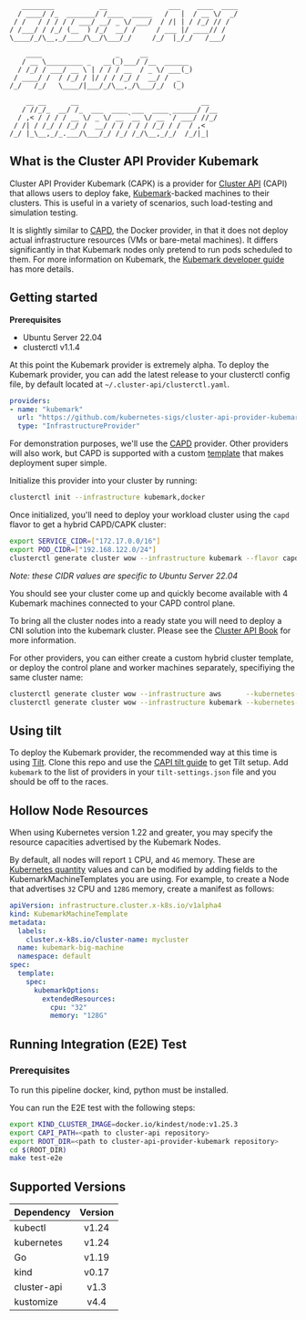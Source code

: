 ```
   ________           __               ___    ____  ____
  / ____/ /_  _______/ /____  _____   /   |  / __ \/  _/
 / /   / / / / / ___/ __/ _ \/ ___/  / /| | / /_/ // /
/ /___/ / /_/ (__  ) /_/  __/ /     / ___ |/ ____// /
\____/_/\__,_/____/\__/\___/_/     /_/  |_/_/   /___/

    ____                  _     __
   / __ \_________ _   __(_)___/ /__  ______
  / /_/ / ___/ __ \ | / / / __  / _ \/ ___(_)
 / ____/ /  / /_/ / |/ / / /_/ /  __/ /  _
/_/   /_/   \____/|___/_/\__,_/\___/_/  (_)

    __ __      __                              __
   / //_/_  __/ /_  ___  ____ ___  ____ ______/ /__
  / ,< / / / / __ \/ _ \/ __ `__ \/ __ `/ ___/ //_/
 / /| / /_/ / /_/ /  __/ / / / / / /_/ / /  / ,<
/_/ |_\__,_/_.___/\___/_/ /_/ /_/\__,_/_/  /_/|_|

```

## What is the Cluster API Provider Kubemark

Cluster API Provider Kubemark (CAPK) is a provider for [Cluster
API][cluster_api] (CAPI) that allows users to deploy fake, [Kubemark][kubemark_docs]-backed machines to their
clusters. This is useful in a variety of scenarios, such load-testing and
simulation testing.

It is slightly similar to [CAPD][capd], the Docker
provider, in that it does not deploy actual infrastructure resources (VMs or
bare-metal machines). It differs significantly in that Kubemark nodes only
pretend to run pods scheduled to them. For more information on Kubemark, the
[Kubemark developer guide][kubemark_docs] has more details.

## Getting started

**Prerequisites**
* Ubuntu Server 22.04
* clusterctl v1.1.4

At this point the Kubemark provider is extremely alpha. To deploy the Kubemark
provider, you can add the latest release to your clusterctl config file, by
default located at `~/.cluster-api/clusterctl.yaml`.

```yaml
providers:
- name: "kubemark"
  url: "https://github.com/kubernetes-sigs/cluster-api-provider-kubemark/releases/v0.5.0/infrastructure-components.yaml"
  type: "InfrastructureProvider"
```

For demonstration purposes, we'll use the [CAPD][capd] provider. Other
providers will also work, but CAPD is supported with a custom
[template](templates/cluster-template-capd.yaml) that makes deployment super
simple.

Initialize this provider into your cluster by running:

```bash
clusterctl init --infrastructure kubemark,docker
```

Once initialized, you'll need to deploy your workload cluster using the `capd`
flavor to get a hybrid CAPD/CAPK cluster:

```bash
export SERVICE_CIDR=["172.17.0.0/16"]
export POD_CIDR=["192.168.122.0/24"]
clusterctl generate cluster wow --infrastructure kubemark --flavor capd --kubernetes-version 1.25.3 --control-plane-machine-count=1 --worker-machine-count=4 | kubectl apply -f-
```

*Note: these CIDR values are specific to Ubuntu Server 22.04*

You should see your cluster come up and quickly become available with 4 Kubemark machines connected to your CAPD control plane.

To bring all the cluster nodes into a ready state you will need to deploy a CNI
solution into the kubemark cluster. Please see the [Cluster API Book](https://cluster-api.sigs.k8s.io/user/quick-start.html?highlight=cni#deploy-a-cni-solution)
for more information.

For other providers, you can either create a custom hybrid cluster template, or deploy the control plane and worker machines separately, specifiying the same cluster name:

```bash
clusterctl generate cluster wow --infrastructure aws      --kubernetes-version 1.25.3 --control-plane-machine-count=1 | kubectl apply -f-
clusterctl generate cluster wow --infrastructure kubemark --kubernetes-version 1.25.3 --worker-machine-count=4        | kubectl apply -f-
```

## Using tilt
To deploy the Kubemark provider, the recommended way at this time is using
[Tilt][tilt]. Clone this repo and use the [CAPI tilt guide][capi_tilt] to get
Tilt setup. Add `kubemark` to the list of providers in your
`tilt-settings.json` file and you should be off to the races.

## Hollow Node Resources
When using Kubernetes version 1.22 and greater, you may specify the resource
capacities advertised by the Kubemark Nodes.

By default, all nodes will report `1` CPU, and `4G` memory. These are [Kubernetes quantity][k8s_quantity_docs]
values and can be modified by adding fields to the KubemarkMachineTemplates you are using.
For example, to create a Node that advertises `32` CPU and `128G` memory, create a manifest as follows:

```yaml
apiVersion: infrastructure.cluster.x-k8s.io/v1alpha4
kind: KubemarkMachineTemplate
metadata:
  labels:
    cluster.x-k8s.io/cluster-name: mycluster
  name: kubemark-big-machine
  namespace: default
spec:
  template:
    spec:
      kubemarkOptions:
        extendedResources:
          cpu: "32"
          memory: "128G"
```

<!-- References -->

[capd]: https://github.com/kubernetes-sigs/cluster-api/tree/master/test/infrastructure/docker
[kubemark_docs]: https://github.com/kubernetes/community/blob/master/contributors/devel/sig-scalability/kubemark-guide.md
[cluster_api]: https://github.com/kubernetes-sigs/cluster-api
[tilt]: https://tilt.dev
[capi_tilt]: https://cluster-api.sigs.k8s.io/developer/tilt.html
[k8s_quantity_docs]: https://kubernetes.io/docs/reference/kubernetes-api/common-definitions/quantity/

## Running Integration (E2E) Test

### Prerequisites

To run this pipeline docker, kind, python must be installed.

You can run the E2E test with the following steps:

```bash
export KIND_CLUSTER_IMAGE=docker.io/kindest/node:v1.25.3
export CAPI_PATH=<path to cluster-api repository>
export ROOT_DIR=<path to cluster-api-provider-kubemark repository>
cd $(ROOT_DIR)
make test-e2e 
```

## Supported Versions

| Dependency  | Version |
|:------------|:-------:|
| kubectl     |  v1.24  |
| kubernetes  |  v1.24  |
| Go          |  v1.19  |
| kind        |  v0.17  |
| cluster-api |  v1.3   |
| kustomize   |  v4.4   |
